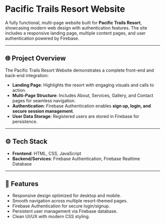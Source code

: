 # Pacific Trails Resort Website

A fully functional, multi-page website built for **Pacific Trails Resort**, showcasing modern web design with authentication features. The site includes a responsive landing page, multiple content pages, and user authentication powered by Firebase.

---

## 🌐 Project Overview
The Pacific Trails Resort Website demonstrates a complete front-end and back-end integration:
- **Landing Page**: Highlights the resort with engaging visuals and calls to action.  
- **Multi-Page Structure**: Includes About, Services, Gallery, and Contact pages for seamless navigation.  
- **Authentication**: Firebase Authentication enables **sign up, login, and secure session management**.  
- **User Data Storage**: Registered users are stored in Firebase for persistence.

---

## ⚙️ Tech Stack
- **Frontend**: HTML, CSS, JavaScript  
- **Backend/Services**: Firebase Authentication, Firebase Realtime Database
  
---

## 🚀 Features
- Responsive design optimized for desktop and mobile.  
- Smooth navigation across multiple resort-themed pages.  
- Firebase Authentication for secure login/signup.  
- Persistent user management via Firebase database.  
- Clean UI/UX with modern CSS styling.  
